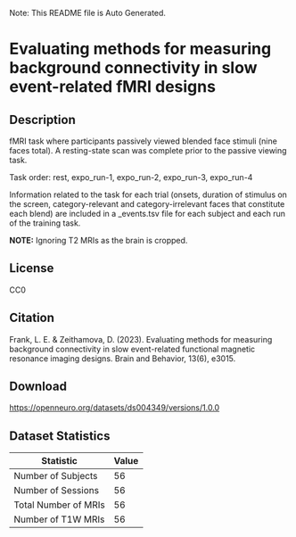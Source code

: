 Note: This README file is Auto Generated.

# Evaluating methods for measuring background connectivity in slow event-related fMRI designs

## Description

fMRI task where participants passively viewed blended face stimuli (nine faces total). A resting-state scan was complete prior to the passive viewing task.

Task order: rest, expo_run-1, expo_run-2, expo_run-3, expo_run-4

Information related to the task for each trial (onsets, duration of stimulus on the screen, category-relevant and category-irrelevant faces that constitute each blend) are included in a _events.tsv file for each subject and each run of the training task.

**NOTE:** Ignoring T2 MRIs as the brain is cropped. 


## License

CC0

## Citation

Frank, L. E. & Zeithamova, D. (2023). Evaluating methods for measuring background connectivity in slow event-related functional magnetic resonance imaging designs. Brain and Behavior, 13(6), e3015.

## Download

https://openneuro.org/datasets/ds004349/versions/1.0.0

## Dataset Statistics

| Statistic | Value |
| --- | --- |
| Number of Subjects | 56 |
| Number of Sessions | 56 |
| Total Number of MRIs | 56 |
| Number of T1W MRIs | 56 |

